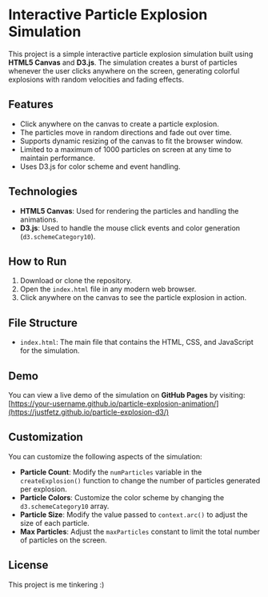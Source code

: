 # Interactive Particle Explosion Simulation

This project is a simple interactive particle explosion simulation built using **HTML5 Canvas** and **D3.js**. The simulation creates a burst of particles whenever the user clicks anywhere on the screen, generating colorful explosions with random velocities and fading effects.

## Features
- Click anywhere on the canvas to create a particle explosion.
- The particles move in random directions and fade out over time.
- Supports dynamic resizing of the canvas to fit the browser window.
- Limited to a maximum of 1000 particles on screen at any time to maintain performance.
- Uses D3.js for color scheme and event handling.

## Technologies
- **HTML5 Canvas**: Used for rendering the particles and handling the animations.
- **D3.js**: Used to handle the mouse click events and color generation (`d3.schemeCategory10`).

## How to Run
1. Download or clone the repository.
2. Open the `index.html` file in any modern web browser.
3. Click anywhere on the canvas to see the particle explosion in action.

## File Structure
- `index.html`: The main file that contains the HTML, CSS, and JavaScript for the simulation.

## Demo
You can view a live demo of the simulation on **GitHub Pages** by visiting:
[https://your-username.github.io/particle-explosion-animation/](https://justfetz.github.io/particle-explosion-d3/)

## Customization
You can customize the following aspects of the simulation:
- **Particle Count**: Modify the `numParticles` variable in the `createExplosion()` function to change the number of particles generated per explosion.
- **Particle Colors**: Customize the color scheme by changing the `d3.schemeCategory10` array.
- **Particle Size**: Modify the value passed to `context.arc()` to adjust the size of each particle.
- **Max Particles**: Adjust the `maxParticles` constant to limit the total number of particles on the screen.

## License
This project is me tinkering :)
